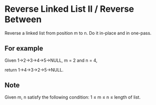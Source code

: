 # Reverse Linked List II / Reverse Between

Reverse a linked list from position m to n. Do it in-place and in one-pass.

## For example

Given 1->2->3->4->5->NULL, m = 2 and n = 4,

return 1->4->3->2->5->NULL.

## Note

Given m, n satisfy the following condition:
1 ≤ m ≤ n ≤ length of list.
